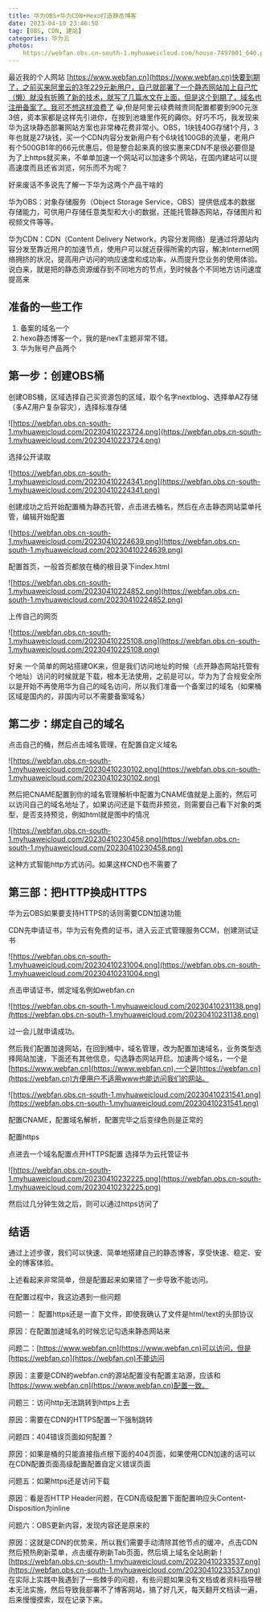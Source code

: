 ```yaml
---
title: 华为OBS+华为CDN+Hexo打造静态博客
date: 2023-04-10 23:46:58
tag: [OBS, CDN, 建站]
categories: 华为云
photos: 
    https://webfan.obs.cn-south-1.myhuaweicloud.com/house-7497001_640.png
---
```


最近我的个人网站 [https://www.webfan.cn](https://www.webfan.cn)快要到期了，之前买来阿里云的3年229元新用户，自己就部署了一个静态网站加上自己忙（懒）就没有折腾了新的技术，就写了几篇水文在上面，但是这个到期了，域名也注册备案了。我可不想这样浪费了 😀,但是阿里云续费贼贵同配置都要到900元涨3倍，资本家都是这样先引进你，在按到池塘里作死的薅你。好巧不巧，我发现来华为这块静态部署网站方案也非常棒花费非常小。OBS，1块钱40G存储1个月，3年也就是27块钱，买一个CDN内容分发新用户有个6块钱100GB的流量，老用户有个500GB1年的66元优惠后，但是整合起来真的很实惠来CDN不是很必要但是为了上https就买来，不单单加速一个网站可以加速多个网站，在国内建站可以提高速度而且还省浏览，何乐而不为呢？
<!-- more -->

好来废话不多说先了解一下华为这两个产品干啥的

华为OBS：对象存储服务（Object Storage Service，OBS）提供低成本的数据存储能力，可供用户存储任意类型和大小的数据，还能托管静态网站，存储图片和视频文件等等。

华为CDN：CDN（Content Delivery Network，内容分发网络）是通过将源站内容分发至靠近用户的加速节点，使用户可以就近获得所需的内容，解决Internet网络拥挤的状况，提高用户访问的响应速度和成功率，从而提升您业务的使用体验。说白来，就是把的静态资源缓存到不同地方的节点，到时候各个不同地方访问速度提高来

## 准备的一些工作

1. 备案的域名一个
2. hexo静态博客一个，我的是nexT主题非常不错。
3. 华为账号产品两个

## 第一步：创建OBS桶

创建OBS桶，区域选择自己买资源包的区域，取个名字nextblog、选择单AZ存储（多AZ用户复杂容灾），选择标准存储

![https://webfan.obs.cn-south-1.myhuaweicloud.com/20230410223724.png](https://webfan.obs.cn-south-1.myhuaweicloud.com/20230410223724.png)

选择公开读取

![https://webfan.obs.cn-south-1.myhuaweicloud.com/20230410224341.png](https://webfan.obs.cn-south-1.myhuaweicloud.com/20230410224341.png)

创建成功之后开始配置桶为静态托管，点击进去桶名，然后在点击静态网站菜单托管，编辑开始配置

![https://webfan.obs.cn-south-1.myhuaweicloud.com/20230410224639.png](https://webfan.obs.cn-south-1.myhuaweicloud.com/20230410224639.png)

配置首页，一般首页都放在桶的根目录下index.html

![https://webfan.obs.cn-south-1.myhuaweicloud.com/20230410224852.png](https://webfan.obs.cn-south-1.myhuaweicloud.com/20230410224852.png)

上传自己的网页

![https://webfan.obs.cn-south-1.myhuaweicloud.com/20230410225108.png](https://webfan.obs.cn-south-1.myhuaweicloud.com/20230410225108.png)

好来 一个简单的网站搭建OK来，但是我们访问地址的时候（点开静态网站托管有个地址）访问的时候就是下载，根本无法使用，之前是可以，华为为了合规安全所以是开始不再使用华为自己的域名访问，所以我们准备一个备案过的域名（如果桶区域是国内的，非国内可以不需要备案域名）

## 第二步：绑定自己的域名

点击自己的桶，然后点击域名管理，在配置自定义域名

![https://webfan.obs.cn-south-1.myhuaweicloud.com/20230410230102.png](https://webfan.obs.cn-south-1.myhuaweicloud.com/20230410230102.png)

然后把CNAME配置到你的域名管理解析中配置为CNAME值就是上面的，然后可以访问自己的域名地址了，如果访问还是下载而非预览，则需要自己看下对象的类型，是否支持预览，例如html就是图中的情况

![https://webfan.obs.cn-south-1.myhuaweicloud.com/20230410230458.png](https://webfan.obs.cn-south-1.myhuaweicloud.com/20230410230458.png)

这种方式智能http方式访问。如果这样CND也不需要了

## 第三部：把HTTP换成HTTPS

华为云OBS如果要支持HTTPS的话则需要CDN加速功能

CDN先申请证书，华为云有免费的证书，进入云正式管理服务CCM，创建测试证书

![https://webfan.obs.cn-south-1.myhuaweicloud.com/20230410231004.png](https://webfan.obs.cn-south-1.myhuaweicloud.com/20230410231004.png)

点击申请证书，绑定域名例如webfan.cn

![https://webfan.obs.cn-south-1.myhuaweicloud.com/20230410231138.png](https://webfan.obs.cn-south-1.myhuaweicloud.com/20230410231138.png)

过一会儿就申请成功。

然后我们配置加速网站，在回到桶中，域名管理，改为配置加速域名，业务类型选择网站加速，下面还有其他信息，勾选静态网站开启。加速两个域名，一个是[https://www.webfan.cn](https://www.webfan.cn),一个是[https://webfan.cn](https://webfan.cn)方便用户不适用www也能访问我们的网站。

![https://webfan.obs.cn-south-1.myhuaweicloud.com/20230410231541.png](https://webfan.obs.cn-south-1.myhuaweicloud.com/20230410231541.png)

配置CNAME，配置域名解析，配置完毕之后变绿色则是正常的

配置https

点进去一个域名配置点开HTTPS配置 选择华为云托管证书

![https://webfan.obs.cn-south-1.myhuaweicloud.com/20230410232225.png](https://webfan.obs.cn-south-1.myhuaweicloud.com/20230410232225.png)

然后过几分钟生效之后，则可以通过https访问了

## 结语

通过上述步骤，我们可以快速、简单地搭建自己的静态博客，享受快速、稳定、安全的博客体验。

上述看起来非常简单，但是配置起来如果错了一步导致不能访问。

在配置过程中，我这边遇到一些问题

问题一： 配置https还是一直下文件，即使我确认了文件是html/text的头部协议

原因：在配置加速域名的时候忘记勾选来静态网站来

问题二：[https://www.webfan.cn](https://www.webfan.cn)可以访问，但是[https://webfan.cn](https://webfan.cn)不能访问

原因：主要是CDN的webfan.cn的源站配置没有配置主站源，应该和[https://www.webfan.cn](https://www.webfan.cn)配置一致。

问题三：访问http无法跳转到https上去

原因：需要在CDN的HTTPS配置一下强制跳转

问题四：404错误页面如何配置？

原因：如果是桶的只能直接指点根下面的404页面，如果使用CDN加速的话可以在CDN配置页面高级配置配置自定义错误页面

问题五：如果https还是访问下载

原因：看是否HTTP Header问题，在CDN高级配置下面配置响应头Content-Disposition为inline

问题六：OBS更新内容，发现内容还是原来的

原因：这就是CDN的优势来，所以我们需要手动清除其他节点的缓冲，点击CDN然后预热刷新菜单，点击缓存刷新Tab页面，然后填上域名全站刷新
![https://webfan.obs.cn-south-1.myhuaweicloud.com/20230410233537.png](https://webfan.obs.cn-south-1.myhuaweicloud.com/20230410233537.png)
在实际上实践中我遇到了一些棘手的问题，有些问题如果没有文档或者资料指导根本无法实施，然后导致我部署不了博客网站，搞了好几天，每天翻开文档读一遍，后来慢慢摸索，现在记录下来。

